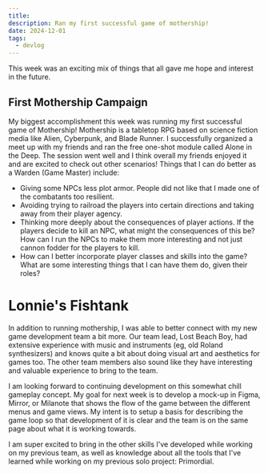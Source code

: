 ```yaml
---
title: 
description: Ran my first successful game of mothership!
date: 2024-12-01
tags:
  - devlog
---
```

This week was an exciting mix of things that all gave me hope and interest in the future.

## First Mothership Campaign
My biggest accomplishment this week was running my first successful game of Mothership! Mothership is a tabletop RPG based on science fiction media like Alien, Cyberpunk, and Blade Runner. I successfully organized a meet up with my friends and ran the free one-shot module called Alone in the Deep. The session went well and I think overall my friends enjoyed it and are excited to check out other scenarios! Things that I can do better as a Warden (Game Master) include:
- Giving some NPCs less plot armor. People did not like that I made one of the combatants too resilient.
- Avoiding trying to railroad the players into certain directions and taking away from their player agency.
- Thinking more deeply about the consequences of player actions. If the players decide to kill an NPC, what might the consequences of this be? How can I run the NPCs to make them more interesting and not just cannon fodder for the players to kill.
- How can I better incorporate player classes and skills into the game? What are some interesting things that I can have them do, given their roles?

# Lonnie's Fishtank
In addition to running mothership, I was able to better connect with my new game development team a bit more. Our team lead, Lost Beach Boy, had extensive experience with music and instruments (eg, old Roland synthesizers) and knows quite a bit about doing visual art and aesthetics for games too. The other team members also sound like they have interesting and valuable experience to bring to the team.

I am looking forward to continuing development on this somewhat chill gameplay concept. My goal for next week is to develop a mock-up in Figma, Mirror, or Milanote that shows the flow of the game between the different menus and game views. My intent is to setup a basis for describing the game loop so that development of it is clear and the team is on the same page about what it is working towards.

I am super excited to bring in the other skills I've developed while working on my previous team, as well as knowledge about all the tools that I've learned while working on my previous solo project: Primordial.
